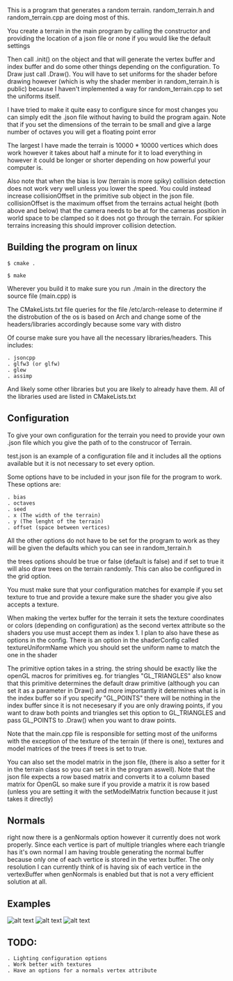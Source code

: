 This is a program that generates a random terrain. random_terrain.h and random_terrain.cpp are doing most of this.

You create a terrain in the main program by calling the constructor and providing the location of a json file or none if you would like the default settings

Then call .init() on the object and that will generate the vertex buffer and index buffer and do some other things depending on the configuration. To Draw just call .Draw(). You will have to set uniforms for the shader before drawing however (which is why the shader member in random_terrain.h is public) because I haven't implemented a way for random_terrain.cpp to set the uniforms itself. 

I have tried to make it quite easy to configure since for most changes you can simply edit the .json file without having to build the program again. Note that if you set the dimensions of the terrain to be small and give a large number of octaves you will get a floating point error

The largest I have made the terrain is 10000 * 10000 vertices which does work however it takes about half a minute for it to load everything in however it could be longer or shorter depending on how powerful your computer is.

Also note that when the bias is low (terrain is more spiky) collision detection does not work very well unless you lower the speed. You could instead increase collisionOffset in the primitive sub object in the json file. collisionOffset is the maximum offset from the terrains actual height (both above and below) that the camera needs to be at for the cameras position in world space to be clamped so it does not go through the terrain. For spikier terrains increasing this should improver collision detection.

## Building the program on linux

```
$ cmake .

$ make
```
Wherever you build it to make sure you run ./main in the directory the source file (main.cpp) is

The CMakeLists.txt file queries for the file /etc/arch-release to determine if the distrobution of the os is based on Arch and change some of the headers/libraries accordingly because some vary with distro

Of course make sure you have all the necessary libraries/headers.
This includes:

    . jsoncpp
    . glfw3 (or glfw)
    . glew
    . assimp 

And likely some other libraries but you are likely to already have them. All of the libraries used are listed in CMakeLists.txt

## Configuration

To give your own configuration for the terrain you need to provide your own .json file which you give the path of to the construcor
of Terrain.

test.json is an example of a configuration file and it includes all the options available but it is not necessary to set every option.

Some options have to be included in your json file for the program to work.
These options are:
    
    . bias
    . octaves
    . seed 
    . x (The width of the terrain)
    . y (The lenght of the terrain)
    . offset (space between vertices)

All the other options do not have to be set for the program to work as they will be given the defaults which you can see in random_terrain.h

the trees options should be true or false (default is false) and if set to true it will also draw trees on the terrain randomly. This can also
be configured in the grid option.

You must make sure that your configuration matches for example if you set texture to true and provide a texure make sure the shader you give also accepts a texture.

When making the vertex buffer for the terrain it sets the texture coordinates or colors (depending on configuration) as the second vertex attribute so the shaders you use must accept
them as index 1. I plan to also have these as options in the config. There is an option in the shaderConfig called textureUniformName which you should set the uniform name to match the one in the shader

The primitive option takes in a string. the string should be exactly like the openGL macros for primitives eg. for triangles "GL_TRIANGLES" also know that this primitive determines the default draw primitive (although you can set it as a parameter in Draw() and more importantly it determines what is in the index buffer so if you specify "GL_POINTS" there will be nothing in the index buffer since it is not necesesary if you are only drawing points, if you want to draw both points and triangles set this option to GL_TRIANGLES and pass GL_POINTS to .Draw() when you want to draw points.

Note that the main.cpp file is responsible for setting most of the uniforms with the exception of the texture of the terrain (if there is one),
textures and model matrices of the trees if trees is set to true.

You can also set the model matrix in the json file, (there is also a setter for it in the terrain class so you can set it in the program aswell). Note that the json file expects a row based matrix
and converts it to a column based matrix for OpenGL so make sure if you provide a matrix it is row based (unless you are setting it with the setModelMatrix function because it just takes it directly) 
## Normals

right now there is a genNormals option however it currently does not work properly. Since each vertice is part of multiple triangles where each triangle has it's own normal I am having trouble generating the normal buffer because only one of each vertice is stored in the vertex buffer. The only resolution I can currently think of is having six of each vertice in the vertexBuffer when genNormals is enabled but that is not a very efficient solution at all.

## Examples
![alt text](https://github.com/open-source-KT/Random-3DTerrain-Generator/blob/master/res/examples/example1.png?raw=true)
![alt text](https://github.com/open-source-KT/Random-3DTerrain-Generator/blob/master/res/examples/example2.png?raw=true)
![alt text](https://github.com/open-source-KT/Random-3DTerrain-Generator/blob/master/res/examples/example6.png?raw=true)


## TODO:
    . Lighting configuration options
    . Work better with textures
    . Have an options for a normals vertex attribute



